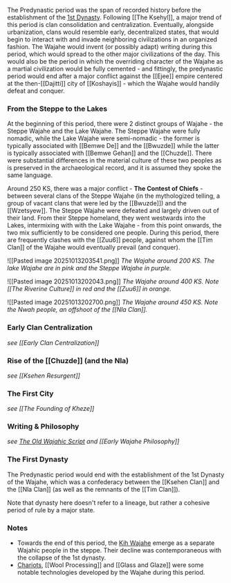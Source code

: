 The Predynastic period was the span of recorded history before the establishment of the [1st Dynasty](Ksehen%20Clan#The%20First%20Dynasty). Following [[The Ksehyl]], a major trend of this period is clan consolidation and centralization. Eventually, alongside urbanization, clans would resemble early, decentralized states, that would begin to interact with and invade neighboring civilizations in an organized fashion. The Wajahe would invent (or possibly adapt) writing during this period, which would spread to the other major civilizations of the day. This would also be the period in which the overriding character of the Wajahe as a martial civilization would be fully cemented - and fittingly, the predynastic period would end after a major conflict against the [[Ejee]] empire centered at the then-[[Dajitti]] city of [[Koshayis]] - which the Wajahe would handily defeat and conquer.

### From the Steppe to the Lakes

At the beginning of this period, there were 2 distinct groups of Wajahe - the Steppe Wajahe and the Lake Wajahe. The Steppe Wajahe were fully nomadic, while the Lake Wajahe were semi-nomadic - the former is typically associated with [[Bemwe De]] and the [[Bwuzde]] while the latter is typically associated with [[Bemwe Gehan]] and the [[Chuzde]]. There were substantial differences in the material culture of these two peoples as is preserved in the archaeological record, and it is assumed they spoke the same language.

Around 250 KS, there was a major conflict - **The Contest of Chiefs** - between several clans of the Steppe Wajahe (in the mythologized telling, a group of vacant clans that were led by the [[Bwuzde]]) and the [[Wzetsyew]]. The Steppe Wajahe were defeated and largely driven out of their land. From their Steppe homeland, they went westwards into the Lakes, intermixing with with the Lake Wajahe - from this point onwards, the two mix sufficiently to be considered one people. During this period, there are frequently clashes with the [[Zuu6]] people, against whom the [[Tim Clan]] of the Wajahe would eventually prevail (and conquer).  

![[Pasted image 20251013203541.png]]
*The Wajahe around 200 KS. The lake Wajahe are in pink and the Steppe Wajahe in purple.*

![[Pasted image 20251013202043.png]]
*The Wajahe around 400 KS. Note [[The Riverine Culture]] in red and the [[Zuu6]] in orange.*

![[Pasted image 20251013202700.png]]
*The Wajahe around 450 KS. Note the Nwah people, an offshoot of the [[Nla Clan]].*

### Early Clan Centralization

*see [[Early Clan Centralization]]*

### Rise of the [[Chuzde]] (and the Nla)

*see [[Ksehen Resurgent]]*

### The First City

*see [[The Founding of Kheze]]*

### Writing & Philosophy

*see [The Old Wajahic Script](Wajahic%20Scripts#The%20Old%20Wajahic%20Script) and [[Early Wajahe Philosophy]]* 

### The First Dynasty

The Predynastic period would end with the establishment of the 1st Dynasty of the Wajahe, which was a confederacy between the [[Ksehen Clan]] and the [[Nla Clan]] (as well as the remnants of the [[Tim Clan]]). 

Note that dynasty here doesn't refer to a lineage, but rather a cohesive period of rule by a major state. 
### Notes

- Towards the end of this period, the [Kih Wajahe](Tim%20Clan) emerge as a separate Wajahic people in the steppe. Their decline was contemporaneous with the collapse of the 1st dynasty.
- [Chariots](Chariot), [[Wool Processing]] and [[Glass and Glaze]] were some notable technologies developed by the Wajahe during this period.